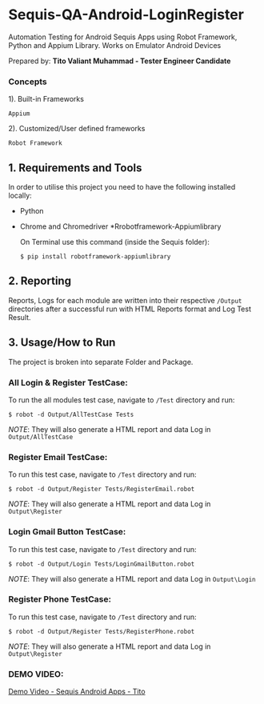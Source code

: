 # Sequis-QA-Android-LoginRegister
Automation Testing for Android Sequis Apps using Robot Framework, Python and Appium Library. Works on Emulator Android Devices

Prepared by:
**Tito Valiant Muhammad - Tester Engineer Candidate**

### Concepts

1). Built-in Frameworks
    
    Appium

2). Customized/User defined frameworks

    Robot Framework

## 1. Requirements and Tools

In order to utilise this project you need to have the following installed locally:

* Python
* Chrome and Chromedriver
*Rrobotframework-Appiumlibrary
    
    On Terminal use this command (inside the Sequis folder):
    ```
    $ pip install robotframework-appiumlibrary
    ```
    
## 2. Reporting

Reports, Logs for each module are written into their respective `/Output` directories after a successful run with HTML Reports format and Log Test Result.

## 3. Usage/How to Run

The project is broken into separate Folder and Package.

### All Login & Register TestCase:
To run the all modules test case, navigate to `/Test` directory and run:

`$ robot -d Output/AllTestCase Tests`

*NOTE*: They will also generate a HTML report and data Log in `Output/AllTestCase`

### Register Email TestCase:
To run this test case, navigate to `/Test` directory and run:

`$ robot -d Output/Register Tests/RegisterEmail.robot`

*NOTE*: They will also generate a HTML report and data Log in `Output\Register`

### Login Gmail Button TestCase:
To run this test case, navigate to `/Test` directory and run:

`$ robot -d Output/Login Tests/LoginGmailButton.robot`

*NOTE*: They will also generate a HTML report and data Log in `Output\Login`

### Register Phone TestCase:
To run this test case, navigate to `/Test` directory and run:

`$ robot -d Output/Register Tests/RegisterPhone.robot`

*NOTE*: They will also generate a HTML report and data Log in `Output\Register`

### DEMO VIDEO:

<a href="https://github.com/titovaliant/Sequis-QA-Android-LoginRegister/blob/d2c43bad2f0d87888650b58ff6adcc55ee859c4f/Demo%20Video%20Sequis%20QA%20Android%20Apps.mp4">Demo Video - Sequis Android Apps - Tito</a>
